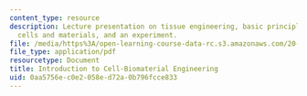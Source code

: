 ```yaml
---
content_type: resource
description: Lecture presentation on tissue engineering, basic principles and examples,
  cells and materials, and an experiment.
file: /media/https%3A/open-learning-course-data-rc.s3.amazonaws.com/20-109-laboratory-fundamentals-in-biological-engineering-spring-2010/0aa5756ec0e2058ed72a0b796fcce833_MIT20_109S10_lec_m3d1.pdf
file_type: application/pdf
resourcetype: Document
title: Introduction to Cell-Biomaterial Engineering
uid: 0aa5756e-c0e2-058e-d72a-0b796fcce833
---
```

